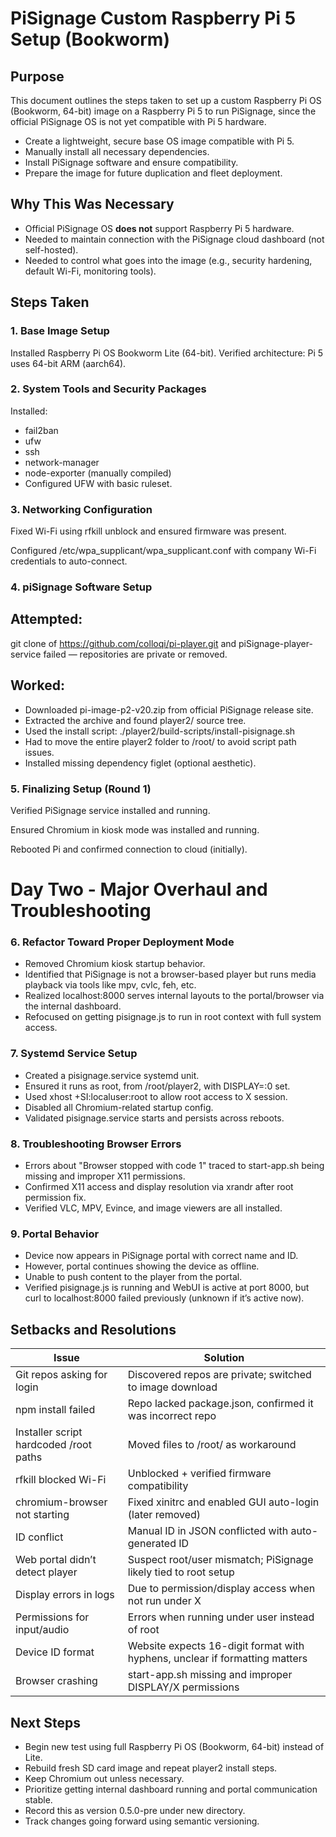 # PiSignage Custom Raspberry Pi 5 Setup (Bookworm)

## Purpose
This document outlines the steps taken to set up a custom Raspberry Pi OS (Bookworm, 64-bit) image on a Raspberry Pi 5 to run PiSignage, since the official PiSignage OS is not yet compatible with Pi 5 hardware.

- Create a lightweight, secure base OS image compatible with Pi 5.
- Manually install all necessary dependencies.
- Install PiSignage software and ensure compatibility.
- Prepare the image for future duplication and fleet deployment.

## Why This Was Necessary

- Official PiSignage OS **does not** support Raspberry Pi 5 hardware. 
- Needed to maintain connection with the PiSignage cloud dashboard (not self-hosted).
- Needed to control what goes into the image (e.g., security hardening, default Wi-Fi, monitoring tools).

## Steps Taken

### 1. Base Image Setup

Installed Raspberry Pi OS Bookworm Lite (64-bit).
Verified architecture: Pi 5 uses 64-bit ARM (aarch64).

### 2. System Tools and Security Packages

Installed:

- fail2ban
- ufw
- ssh
- network-manager
- node-exporter (manually compiled)
- Configured UFW with basic ruleset.

### 3. Networking Configuration

Fixed Wi-Fi using rfkill unblock and ensured firmware was present.

Configured /etc/wpa_supplicant/wpa_supplicant.conf with company Wi-Fi credentials to auto-connect.

### 4. piSignage Software Setup

Attempted:
---
git clone of https://github.com/colloqi/pi-player.git and piSignage-player-service failed — repositories are private or removed.

Worked:
---
- Downloaded pi-image-p2-v20.zip from official PiSignage release site.
- Extracted the archive and found player2/ source tree.
- Used the install script: ./player2/build-scripts/install-pisignage.sh
- Had to move the entire player2 folder to /root/ to avoid script path issues.
- Installed missing dependency figlet (optional aesthetic).

### 5. Finalizing Setup (Round 1)

Verified PiSignage service installed and running.

Ensured Chromium in kiosk mode was installed and running.

Rebooted Pi and confirmed connection to cloud (initially).

# Day Two - Major Overhaul and Troubleshooting

### 6. Refactor Toward Proper Deployment Mode

- Removed Chromium kiosk startup behavior.
- Identified that PiSignage is not a browser-based player but runs media playback via tools like mpv, cvlc, feh, etc.
- Realized localhost:8000 serves internal layouts to the portal/browser via the internal dashboard.
- Refocused on getting pisignage.js to run in root context with full system access.

### 7. Systemd Service Setup

- Created a pisignage.service systemd unit.
- Ensured it runs as root, from /root/player2, with DISPLAY=:0 set.
- Used xhost +SI:localuser:root to allow root access to X session.
- Disabled all Chromium-related startup config.
- Validated pisignage.service starts and persists across reboots.

### 8. Troubleshooting Browser Errors

- Errors about "Browser stopped with code 1" traced to start-app.sh being missing and improper X11 permissions.
- Confirmed X11 access and display resolution via xrandr after root permission fix.
- Verified VLC, MPV, Evince, and image viewers are all installed.

### 9. Portal Behavior

- Device now appears in PiSignage portal with correct name and ID.
- However, portal continues showing the device as offline.
- Unable to push content to the player from the portal.
- Verified pisignage.js is running and WebUI is active at port 8000, but curl to localhost:8000 failed previously (unknown if it’s active now).

## Setbacks and Resolutions

| Issue                                  | Solution |
|----------------------------------------|-------------------------------------------------------------------|
| Git repos asking for login             | Discovered repos are private; switched to image download |
| npm install failed                     | Repo lacked package.json, confirmed it was incorrect repo |
| Installer script hardcoded /root paths | Moved files to /root/ as workaround |
| rfkill blocked Wi-Fi                   | Unblocked + verified firmware compatibility |
| chromium-browser not starting          | Fixed xinitrc and enabled GUI auto-login (later removed) |
| ID conflict                            | Manual ID in JSON conflicted with auto-generated ID |
| Web portal didn’t detect player        | Suspect root/user mismatch; PiSignage likely tied to root setup |
| Display errors in logs                 | Due to permission/display access when not run under X
| Permissions for input/audio            | Errors when running under user instead of root
| Device ID format                       | Website expects 16-digit format with hyphens, unclear if formatting matters |
| Browser crashing                       | start-app.sh missing and improper DISPLAY/X permissions |


## Next Steps

- Begin new test using full Raspberry Pi OS (Bookworm, 64-bit) instead of Lite.
- Rebuild fresh SD card image and repeat player2 install steps.
- Keep Chromium out unless necessary.
- Prioritize getting internal dashboard running and portal communication stable.
- Record this as version 0.5.0-pre under new directory.
- Track changes going forward using semantic versioning.
